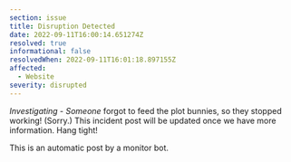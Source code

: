 ```yaml
---
section: issue
title: Disruption Detected
date: 2022-09-11T16:00:14.651274Z
resolved: true
informational: false
resolvedWhen: 2022-09-11T16:01:18.897155Z
affected:
  - Website
severity: disrupted
---
```

*Investigating* - _Someone_ forgot to feed the plot bunnies, so they stopped working! (Sorry.) This incident post will be updated once we have more information. Hang tight!

This is an automatic post by a monitor bot.
        